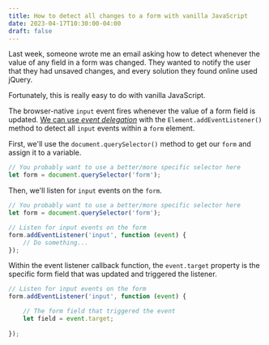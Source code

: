 ```yaml
---
title: How to detect all changes to a form with vanilla JavaScript
date: 2023-04-17T10:30:00-04:00
draft: false
---
```


Last week, someone wrote me an email asking how to detect whenever the value of any field in a form was changed. They wanted to notify the user that they had unsaved changes, and every solution they found online used jQuery.

Fortunately, this is really easy to do with vanilla JavaScript.

The browser-native `input` event fires whenever the value of a form field is updated. [We can use _event delegation_](/when-should-you-use-event-delegation/) with the `Element.addEventListener()` method to detect all `input` events within a `form` element.

First, we'll use the `document.querySelector()` method to get our `form` and assign it to a variable.

```js
// You probably want to use a better/more specific selector here
let form = document.querySelector('form');
```

Then, we'll listen for `input` events on the `form`.

```js
// You probably want to use a better/more specific selector here
let form = document.querySelector('form');

// Listen for input events on the form
form.addEventListener('input', function (event) {
	// Do something...
});
```

Within the event listener callback function, the `event.target` property is the specific form field that was updated and triggered the listener.

```js
// Listen for input events on the form
form.addEventListener('input', function (event) {

	// The form field that triggered the event
	let field = event.target;
	
});
```